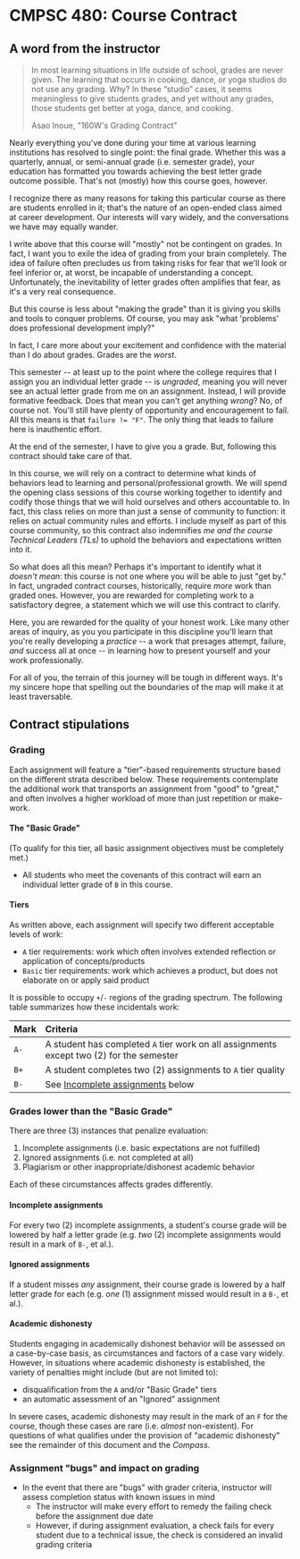 # CMPSC 480: Course Contract

## A word from the instructor

> In most learning situations in life outside of school, grades are never given.
The learning that occurs in cooking, dance, or yoga studios
do not use any grading. Why? In these “studio” cases, it seems meaningless to
give students grades, and yet without any grades, those students get better at yoga, dance, and cooking.
>
> Asao Inoue, "160W's Grading Contract"

Nearly everything you've done during your time at various learning institutions has resolved to single point: the final grade. Whether this was a quarterly, annual, or semi-annual grade (i.e. semester grade), your education has formatted you towards achieving the best letter grade outcome possible. That's not (mostly) how this course goes, however.

I recognize there as many reasons for taking this particular course as there are students enrolled in it; that's the nature of an open-ended class aimed at career development. Our interests will vary widely, and the conversations we have may equally wander.

I write above that this course will "mostly" not be contingent on grades. In fact, I want you to exile the idea of grading from your brain completely. The idea of failure often precludes us from taking risks for fear that we'll look or feel inferior or, at worst, be incapable of understanding a concept. Unfortunately, the inevitability of letter grades often amplifies that fear, as it's a very real consequence.

But this course is less about "making the grade" than it is giving you skills and tools to conquer problems. Of course, you may ask "what 'problems' does professional development imply?"

In fact, I care more about your excitement and confidence with the material than I do about grades. Grades are the _worst_.

This semester -- at least up to the point where the college requires that I assign you an individual letter grade -- is _ungraded_, meaning you will never see an actual letter grade from me on an assignment. Instead, I will provide formative feedback. Does that mean you can't get anything _wrong_? No, of course not. You'll still have plenty of opportunity and encouragement to fail. All this means is that `failure != "F"`. The only thing that leads to failure here is inauthentic effort.

At the end of the semester, I have to give you a grade. But, following this contract should take care of that.

In this course, we will rely on a contract to determine what kinds of behaviors lead to learning and personal/professional growth. We will spend the opening class sessions of this course working together to identify and codify those things that we will hold ourselves and others accountable to. In fact, this class relies on more than just a sense of community to function: it relies on actual community rules and efforts. I include myself as part of this course community, so this contract also indemnifies _me and the course Technical Leaders (TLs)_ to uphold the behaviors and expectations written into it.

So what does all this mean? Perhaps it's important to identify what it _doesn't mean_: this course is not one where you will be able to just "get by." In fact, ungraded contract courses, historically, require _more_ work than graded ones. However, you are rewarded for completing work to a satisfactory degree, a statement which we will use this contract to clarify.

Here, you are rewarded for the quality of your honest work. Like many other areas of inquiry, as you you participate in this discipline you'll learn that you're really developing a _practice_ -- a work that presages attempt, failure, _and_ success all at once -- in learning how to present yourself and your work professionally.

For all of you, the terrain of this journey will be tough in different ways. It's my sincere hope that spelling out the boundaries of the map will make it at least traversable.

## Contract stipulations

### Grading

Each assignment will feature a "tier"-based requirements structure based on the different strata described below. These requirements contemplate the additional work that transports an assignment from "good" to "great," and often involves a higher workload of more than just repetition or make-work.

#### The "Basic Grade"

(To qualify for this tier, all basic assignment objectives must be completely met.)

* All students who meet the covenants of this contract will earn an individual letter grade of `B` in this course.

#### Tiers

As written above, each assignment will specify two different acceptable levels of work:

* `A` tier requirements: work which often involves extended reflection or application of concepts/products
* `Basic` tier requirements: work which achieves a product, but does not elaborate on or apply said product

It is possible to occupy `+`/`-` regions of the grading spectrum. The following table summarizes how these
incidentals work:

|Mark            |Criteria                                                                                 |
|:---------------|:----------------------------------------------------------------------------------------|
|`A-`            |A student has completed `A` tier work on all assignments except two (2) for the semester |
|`B+`            |A student completes two (2) assignments to `A` tier quality                              |
|`B-`            |See [Incomplete assignments](#incomplete-assignments) below                              |

### Grades lower than the "Basic Grade"

There are three (3) instances that penalize evaluation:

1. Incomplete assignments (i.e. basic expectations are not fulfilled)
2. Ignored assignments (i.e. not completed at all)
3. Plagiarism or other inappropriate/dishonest academic behavior

Each of these circumstances affects grades differently.

#### Incomplete assignments

For every two (2) incomplete assignments, a student's course grade will be lowered by half a letter grade (e.g. _two_ (2) incomplete assignments would result in a mark of `B-`, et al.).

#### Ignored assignments

If a student misses _any_ assignment, their course grade is lowered by a half letter grade for each (e.g. _one_ (1) assignment missed would result in a `B-`, et al.).

#### Academic dishonesty

Students engaging in academically dishonest behavior will be assessed on a case-by-case basis, as circumstances and factors of a case vary widely. However, in situations where academic dishonesty is established, the variety of penalties might include (but are not limited to):

* disqualification from the `A` and/or "Basic Grade" tiers
* an automatic assessment of an "Ignored" assignment

In severe cases, academic dishonesty may result in the mark of an `F` for the course, though these cases are rare (i.e. _almost_ non-existent). For questions of what qualifies under the provision of "academic dishonesty" see the remainder of this document and the _Compass_.

### Assignment "bugs" and impact on grading

* In the event that there are "bugs" with grader criteria, instructor will assess completion status with known issues in mind
  * The instructor will make every effort to remedy the failing check before the assignment due date
  * However, if during assignment evaluation, a check fails for every student due to a technical issue, the check is considered an invalid grading criteria  
